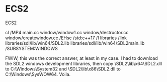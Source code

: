 # ECS2
ECS2

cl /MP4 main.cc window/window1.cc window/destructor.cc window/createwindow.cc /EHsc /std:c++17  /I libraries /link libraries/sdl/lib/win64/SDL2.lib libraries/sdl/lib/win64/SDL2main.lib /SUBSYSTEM:WINDOWS


FWIW, this was the correct answer, at least in my case. I had to download the SDL2 windows development libraries, then copy \SDL2\lib\x64\SDL2.dll to C:\Windows\System32 and \SDL2\lib\x86\SDL2.dll to C:\Windows\SysWOW64. Voila. 
